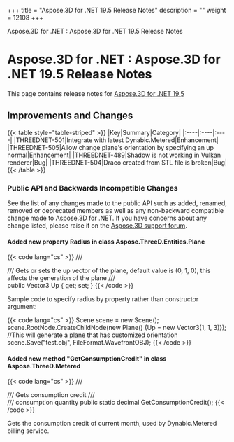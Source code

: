 +++
title = "Aspose.3D for .NET 19.5 Release Notes" 
description = "" 
weight = 12108 
+++

Aspose.3D for .NET : Aspose.3D for .NET 19.5 Release Notes  

# Aspose.3D for .NET : Aspose.3D for .NET 19.5 Release Notes


This page contains release notes for [Aspose.3D for .NET 19.5](https://www.nuget.org/packages/Aspose.3D/19.5.0)

## Improvements and Changes

{{< table style="table-striped" >}}
|Key|Summary|Category|
|:----|:----|:----|
|THREEDNET-501|Integrate with latest Dynabic.Metered|Enhancement|
|THREEDNET-505|Allow change plane's orientation by specifying an up normal|Enhancement|
|THREEDNET-489|Shadow is not working in Vulkan renderer|Bug|
|THREEDNET-504|Draco created from STL file is broken|Bug|
{{< /table >}}

### Public API and Backwards Incompatible Changes

See the list of any changes made to the public API such as added, renamed, removed or deprecated members as well as any non-backward compatible change made to Aspose.3D for .NET. If you have concerns about any change listed, please raise it on the [Aspose.3D support forum](https://forum.aspose.com/c/3d).

#### Added new property Radius in class Aspose.ThreeD.Entities.Plane

{{< code lang="cs" >}}
/// <summary>
/// Gets or sets the up vector of the plane, default value is (0, 1, 0), this affects the generation of the plane
/// </summary>
public Vector3 Up { get; set; }
{{< /code >}}

Sample code to specify radius by property rather than constructor argument:

{{< code lang="cs" >}}
Scene scene = new Scene();
scene.RootNode.CreateChildNode(new Plane() {Up = new Vector3(1, 1, 3)});
//This will generate a plane that has customized orientation
scene.Save("test.obj", FileFormat.WavefrontOBJ);
{{< /code >}}

#### Added new method "GetConsumptionCredit" in class Aspose.ThreeD.Metered

{{< code lang="cs" >}}
/// <summary>
/// Gets consumption credit
/// </summary>
/// <returns>consumption quantity</returns>
public static decimal GetConsumptionCredit();
{{< /code >}}

Gets the consumption credit of current month, used by Dynabic.Metered billing service.


